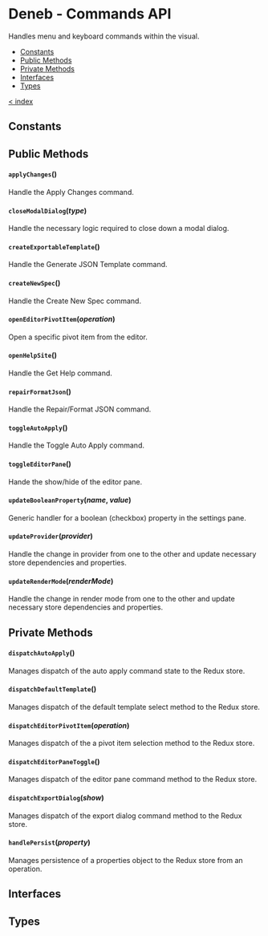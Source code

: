 # Deneb - Commands API

Handles menu and keyboard commands within the visual.

-   [Constants](#constants)
-   [Public Methods](#public-methods)
-   [Private Methods](#private-methods)
-   [Interfaces](#interfaces)
-   [Types](#types)

[< index](../README.md)

## Constants

## Public Methods

#### `applyChanges`()

Handle the Apply Changes command.

#### `closeModalDialog`(_type_)

Handle the necessary logic required to close down a modal dialog.

#### `createExportableTemplate`()

Handle the Generate JSON Template command.

#### `createNewSpec`()

Handle the Create New Spec command.

#### `openEditorPivotItem`(_operation_)

Open a specific pivot item from the editor.

#### `openHelpSite`()

Handle the Get Help command.

#### `repairFormatJson`()

Handle the Repair/Format JSON command.

#### `toggleAutoApply`()

Handle the Toggle Auto Apply command.

#### `toggleEditorPane`()

Hande the show/hide of the editor pane.

#### `updateBooleanProperty`(_name_, _value_)

Generic handler for a boolean (checkbox) property in the settings pane.

#### `updateProvider`(_provider_)

Handle the change in provider from one to the other and update necessary store dependencies and properties.

#### `updateRenderMode`(_renderMode_)

Handle the change in render mode from one to the other and update necessary store dependencies and properties.

## Private Methods

#### `dispatchAutoApply`()

Manages dispatch of the auto apply command state to the Redux store.

#### `dispatchDefaultTemplate`()

Manages dispatch of the default template select method to the Redux store.

#### `dispatchEditorPivotItem`(_operation_)

Manages dispatch of the a pivot item selection method to the Redux store.

#### `dispatchEditorPaneToggle`()

Manages dispatch of the editor pane command method to the Redux store.

#### `dispatchExportDialog`(_show_)

Manages dispatch of the export dialog command method to the Redux store.

#### `handlePersist`(_property_)

Manages persistence of a properties object to the Redux store from an operation.

## Interfaces

## Types
